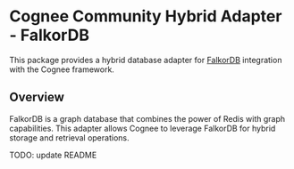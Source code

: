 # Cognee Community Hybrid Adapter - FalkorDB

This package provides a hybrid database adapter for [FalkorDB](https://www.falkordb.com/) integration with the Cognee framework.

## Overview

FalkorDB is a graph database that combines the power of Redis with graph capabilities. This adapter allows Cognee to leverage FalkorDB for hybrid storage and retrieval operations.

TODO: update README